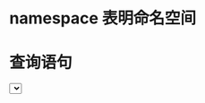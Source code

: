 # namespace 表明命名空间
<mapper namespace="com.runner.dao.OrderFormDao">

# 查询语句
<select id="getUserByUserName" resultType="com.mainpage.domain.User" parameterType="java.lang.String">
        select * from dbe.user where user_name=#{username}
</select>

